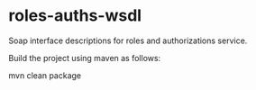 # roles-auths-wsdl

Soap interface descriptions for roles and authorizations service.

Build the project using maven as follows:

mvn clean package
